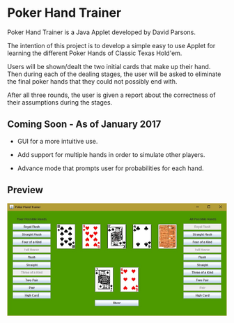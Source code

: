 # Poker Hand Trainer

Poker Hand Trainer is a Java Applet developed by David Parsons.

The intention of this project is to develop a simple easy to use Applet for learning the different Poker Hands of Classic Texas Hold'em.

Users will be shown/dealt the two initial cards that make up their hand. Then during each of the dealing stages, the user will be asked to eliminate the final poker hands that they could not possibly end with.

After all three rounds, the user is given a report about the correctness of their assumptions during the stages.

## Coming Soon - As of January 2017

- GUI for a more intuitive use.

- Add support for multiple hands in order to simulate other players.

- Advance mode that prompts user for probabilities for each hand.


## Preview

![Image Not Found. Look /img for TrainerPreview.jpg](img/TrainerPreview.jpg "Poker Hand Trainer")
